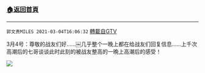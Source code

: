 ﻿###  [:house:返回首頁](https://github.com/ourhimalayas/txt)
---

`郭文贵MILES 2021-03-04T16:06:32` [轉載自GTV](https://gtv.org/web/#/UserInfo/5e596957357cc612d35a8044)

3月4号：尊敬的战友们好……￼几乎整个一晚上都在给战友们回复信息……上千次高潮后的七哥谈谈此时此刻的被战友整高的一晩上高潮后的感受！

[![](https://filegroup.gtv.org/cdn-cgi/image/width=600/https://filegroup.gtv.org/group6/web/20210304/16/06/0/d07b767494422e54e4fdd6d1f0f84bfc.jpg)](https://filegroup.gtv.org/group6/web/20210304/16/06/0/6465f679f39414a7b5127fde8dd49914.mp4)
